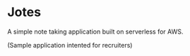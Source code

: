 # Jotes
 A simple note taking application built on serverless for AWS.

(Sample application intented for recruiters)
